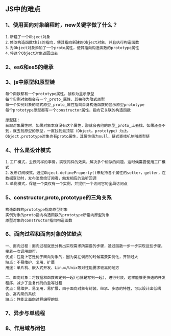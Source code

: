 ## JS中的难点

### 1、使用面向对象编程时，new关键字做了什么？
    1.新建了一个Object对象
    2.修改构造函数this的指向，使其指向新建的Object对象，并且执行构造函数
    3.为Object对象添加了一个proto属性，使其指向构造函数的prototype属性
    4.将这个Object对象返回出去

### 2、es6和es5的继承
### 3、js中原型和原型链
    每个函数都有一个prototype属性，被称为显示原型
    每个实例对象都会有一个_proto_属性，其被称为隐式原型
    每一个实例对象的隐式原型_proto_属性指向自身构造函数的显示原型prototype
    每个prototype原型都有一个constructor属性，指向它关联的构造函数

    原型链：
    获取对象属性时，如果对象本身没有这个属性，那就会去他的原型_proto_上去找，如果还查不到，就去找原型的原型，一直找到最顶层（Object。prototype）为止。Object.prototype对象也有proto属性，其属性值为null，链式查找机制叫原型链
### 4、什么是设计模式
    1.工厂模式，去做同样的事情，实现同样的效果，解决多个相似的问题，这时候需要使用工厂模式
    2.发布订阅模式，通过Object.defineProperty()来劫持各个属性的setter，getter，在数据变动时，发布消息给订阅者，触发相应的监听回调
    3.单例模式，保证一个类仅有一个实例，并提供一个访问它的全局访问点
### 5、constructor,proto,prototype的三角关系
    构造函数的prototype指向原型对象
    实例对象的proto指向构造函数的prototype所指向原型对象
    原型对象的constructor指向构造函数
### 6、面向过程和面向对象的优缺点
    一、面向过程：面向过程就是分析出实现需求所需要的步骤，通过函数一步一步实现这些步骤，接着一次调用即可。
    优点：性能上它是优于面向对象的，因为类在调用的时候需要实例化，开销过大
    缺点：不易维护、复用、扩展
    用途：单片机、嵌入式开发、Linux/Unix等对性能要求较高的地方

    二、面向对象：将数据和函数绑定到一起(也就是写到一起)，进行封装，这样能够更快速的开发程序，减少了重复代码的重写过程
    优点：易维护，易复用，易扩展，由于面向对象有封装、继承、多态的特性，可以设计出低耦合、高内聚的系统
    缺点：性能比面向过程编程的低

### 7、异步与单线程
### 8、作用域与闭包